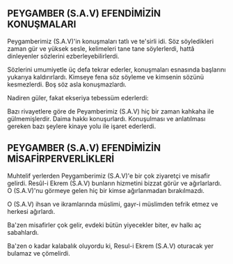 ## PEYGAMBER (S.A.V) EFENDİMİZİN KONUŞMALARI

Peygamberimiz (S.A.V)'in konuşmaları tatlı ve te'sirli idi. Söz söyledikleri zaman gür ve yüksek sesle, kelime­leri tane tane söylerlerdi, hattâ dinleyenler sözlerini ezberleyebilirlerdi.

Sözlerini umumiyetle üç defa tekrar ederler, konuş­maları esnasında başlarını yukarıya kaldırırlardı. Kim­seye fena söz söyleme ve kimsenin sözünü kesmezlerdi. Boş söz asla konuşmazlardı.

Nadiren güler, fakat ekseriya tebessüm ederlerdi:

Bazı rivayetlere göre de Peyamberimiz (S.A.V) hiç bir zaman kahkaha ile gülmemişlerdir. Daima hakkı ko­nuşurlardı. Konuşulması ve anlatılması gereken bazı şeylere kinaye yolu ile işaret ederlerdi.

## PEYGAMBER (S.A.V) EFENDİMİZİN MİSAFİRPERVERLİKLERİ

Muhtelif yerlerden Peygamberimiz (S.A.V)'e bir çok ziyaretçi ve misafir gelirdi. Resûl-i Ekrem (S.A.V) bunla­rın hizmetini bizzat görür ve ağırlarlardı. O (S.A.V)'nu görmeye gelen hiç bir kimse ağırlanmadan bırakılmaz­dı.

O (S.A.V) ihsan ve ikramlarında müslimi, gayr-i müslimden tefrik etmez ve herkesi ağırlardı.

Ba'zen misafirler çok gelir, evdeki bütün yiyecekler biter, ev halkı aç sabahlardı.

Ba'zen o kadar kalabalık oluyordu ki, Resul-i Ekrem (S.A.V) oturacak yer bulamaz ve çömelirdi.
